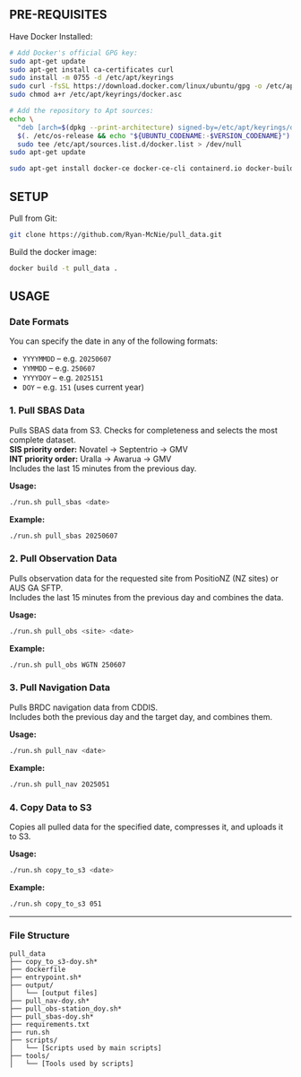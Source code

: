 ## PRE-REQUISITES
Have Docker Installed:
```bash
# Add Docker's official GPG key:
sudo apt-get update
sudo apt-get install ca-certificates curl
sudo install -m 0755 -d /etc/apt/keyrings
sudo curl -fsSL https://download.docker.com/linux/ubuntu/gpg -o /etc/apt/keyrings/docker.asc
sudo chmod a+r /etc/apt/keyrings/docker.asc

# Add the repository to Apt sources:
echo \
  "deb [arch=$(dpkg --print-architecture) signed-by=/etc/apt/keyrings/docker.asc] https://download.docker.com/linux/ubuntu \
  $(. /etc/os-release && echo "${UBUNTU_CODENAME:-$VERSION_CODENAME}") stable" | \
  sudo tee /etc/apt/sources.list.d/docker.list > /dev/null
sudo apt-get update
```
```bash
sudo apt-get install docker-ce docker-ce-cli containerd.io docker-buildx-plugin docker-compose-plugin
```


## SETUP

Pull from Git:
```bash
git clone https://github.com/Ryan-McNie/pull_data.git
```
Build the docker image:
```bash
docker build -t pull_data .
```

## USAGE

### Date Formats

You can specify the date in any of the following formats:

- `YYYYMMDD` – e.g. `20250607`
- `YYMMDD` – e.g. `250607`
- `YYYYDOY` – e.g. `2025151`
- `DOY` – e.g. `151` (uses current year)

### 1. Pull SBAS Data

Pulls SBAS data from S3. Checks for completeness and selects the most complete dataset.  
**SIS priority order:** Novatel → Septentrio → GMV  
**INT priority order:** Uralla → Awarua → GMV  
Includes the last 15 minutes from the previous day.

**Usage:**
```bash
./run.sh pull_sbas <date>
```
**Example:**
```bash
./run.sh pull_sbas 20250607
```

### 2. Pull Observation Data

Pulls observation data for the requested site from PositioNZ (NZ sites) or AUS GA SFTP.  
Includes the last 15 minutes from the previous day and combines the data.

**Usage:**
```bash
./run.sh pull_obs <site> <date>
```
**Example:**
```bash
./run.sh pull_obs WGTN 250607
```

### 3. Pull Navigation Data

Pulls BRDC navigation data from CDDIS.  
Includes both the previous day and the target day, and combines them.

**Usage:**
```bash
./run.sh pull_nav <date>
```
**Example:**
```bash
./run.sh pull_nav 2025051
```

### 4. Copy Data to S3

Copies all pulled data for the specified date, compresses it, and uploads it to S3.

**Usage:**
```bash
./run.sh copy_to_s3 <date>
```
**Example:**
```bash
./run.sh copy_to_s3 051
```

---

### File Structure

```text
pull_data
├── copy_to_s3-doy.sh*
├── dockerfile
├── entrypoint.sh*
├── output/
│   └── [output files]
├── pull_nav-doy.sh*
├── pull_obs-station_doy.sh*
├── pull_sbas-doy.sh*
├── requirements.txt
├── run.sh
├── scripts/
│   └── [Scripts used by main scripts]
├── tools/
│   └── [Tools used by scripts]
```
